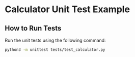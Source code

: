 # Calculator Unit Test Example

## How to Run Tests

Run the unit tests using the following command:

```bash
python3 -m unittest tests/test_calculator.py